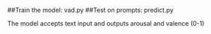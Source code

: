 ##Train the model: vad.py
##Test on prompts: predict.py

The model accepts text input and outputs arousal and valence (0-1)
